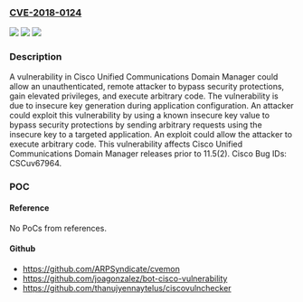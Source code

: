 ### [CVE-2018-0124](https://cve.mitre.org/cgi-bin/cvename.cgi?name=CVE-2018-0124)
![](https://img.shields.io/static/v1?label=Product&message=Cisco%20Unified%20Communications%20Domain%20Manager&color=blue)
![](https://img.shields.io/static/v1?label=Version&message=n%2Fa&color=blue)
![](https://img.shields.io/static/v1?label=Vulnerability&message=CWE-320&color=brighgreen)

### Description

A vulnerability in Cisco Unified Communications Domain Manager could allow an unauthenticated, remote attacker to bypass security protections, gain elevated privileges, and execute arbitrary code. The vulnerability is due to insecure key generation during application configuration. An attacker could exploit this vulnerability by using a known insecure key value to bypass security protections by sending arbitrary requests using the insecure key to a targeted application. An exploit could allow the attacker to execute arbitrary code. This vulnerability affects Cisco Unified Communications Domain Manager releases prior to 11.5(2). Cisco Bug IDs: CSCuv67964.

### POC

#### Reference
No PoCs from references.

#### Github
- https://github.com/ARPSyndicate/cvemon
- https://github.com/joagonzalez/bot-cisco-vulnerability
- https://github.com/thanujyennaytelus/ciscovulnchecker

